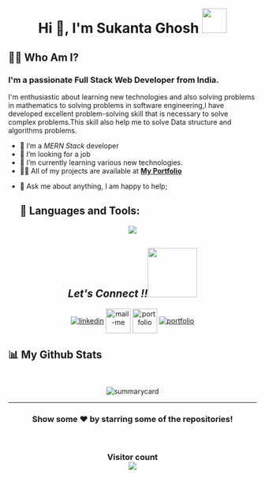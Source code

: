 <h1 align="center">Hi 👋, I'm Sukanta Ghosh  <img src="https://camo.githubusercontent.com/63371d36886ee658f5a97401f393e1ab1684b2fd3de674b8f5efc7d410b2a3d0/68747470733a2f2f6d656469612e67697068792e636f6d2f6d656469612f57556c706c634d704f43456d5447427442572f67697068792e676966" width="50px" width="50px"</h1>

##  🙋‍♂️ Who Am I?
<h3 >I'm a passionate Full Stack Web Developer from India.</h3>
<p>I'm enthusiastic about learning new technologies and also solving problems in mathematics to solving problems in software engineering,I have developed excellent problem-solving skill that is necessary to solve complex problems.This skill also help me to solve Data structure and algorithms problems.</p>

 - 🌱 I’m a  *MERN Stack* developer
- 👯 I’m looking for a job
- 🌱 I’m currently learning various new technologies.
 - 👨‍💻 All of my projects are available at **[My Portfolio](https://sukantadeveloper.in)**
<!--  - 📫 How to reach me *ghoshsu4@gmail.com* -->
- 💬 Ask me about anything, I am happy to help;

  ## 🚀 Languages and Tools:


 <p align="center" >
<img src="https://playful-caramel-380d62.netlify.app/skill.png"/>
  </p>



       
</p>
 <h2 align="center"><i>Let's Connect !!<img src="https://raw.githubusercontent.com/ShahriarShafin/ShahriarShafin/main/Assets/handshake.gif" width="100" /></i></h2>

<p align="center">
  <a href="https://www.linkedin.com/in/sukantadeveloper" target="_blank"><img align="center" src="https://skillicons.dev/icons?i=linkedin" alt="linkedin" /></a>
  <a title="ghoshsu4@gmail.com" href="mailto:ghoshsu4@gmail.com" target="_blank"><img align="center"  src="https://cdn-icons-png.flaticon.com/128/888/888853.png"  width="50px"   alt="mail-me" /></a>
  <a href="https://sukantadeveloper.in" target="_blank"><img align="center" src="https://user-images.githubusercontent.com/107247913/185736439-402f6025-1e63-4eb3-b770-aacd5e4b1386.png"  width="50px" alt="portfolio" /></a>
    <a href="https://twitter.com/ghoshsu4" target="_blank"><img align="center" src="https://skillicons.dev/icons?i=twitter"  alt="portfolio" /></a>
</p>


## 📊 My Github Stats



<p align="center"><img src="https://github-readme-streak-stats.herokuapp.com/?user=sukantad&theme=dark" alt=""/></p>
<p align="center" ><img src="https://github-profile-trophy.vercel.app/?username=sukantad&theme=dark" alt=""/> </p>
<p align="center"><img src="https://github-profile-summary-cards.vercel.app/api/cards/profile-details?username=sukantad&theme=vue" alt="summarycard"/> </p>
<hr />
<h3 align="center">
 Show some ❤️ by starring some of the repositories!
</h3>
<br>
<h3 align="center"> 
  Visitor count <br>
  <img src="https://profile-counter.glitch.me/sukantad/count.svg" />
</h3>
<br/>

